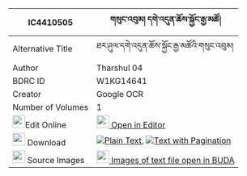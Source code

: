 |IC4410505|གསུང་འབུམ། དགེ་འདུན་ཆོས་སྐྱོང་རྒྱ་མཚོ། 
| --- | --- 
|Alternative Title |ཐར་ཤུལ་དགེ་འདུན་ཆོས་སྐྱོང་རྒྱ་མཚོའི་གསུང་འབུམ།
|Author| Tharshul 04
|BDRC ID | W1KG14641
|Creator | Google OCR
|Number of Volumes| 1
|<img width="25" src="https://img.icons8.com/color/25/000000/edit-property.png">Edit Online| [<img width="25" src="https://avatars.githubusercontent.com/u/45091458?s=200&v=4"> Open in Editor](http://editor.openpecha.org/IC4410505)
|<img width="25" src="https://img.icons8.com/fluent/48/000000/download-2.png"/>  Download | [![](https://img.icons8.com/color/20/000000/txt.png)Plain Text](https://github.com/Openpecha/IC4410505/releases/download/v2/sungbum_gendun_chokyong_gyatso_plain_IC4410505.zip), [![](https://img.icons8.com/color/20/000000/txt.png)Text with Pagination](https://github.com/Openpecha/IC4410505/releases/download/v2/sungbum_gendun_chokyong_gyatso_pages_IC4410505.zip)
|<img width="25" src="https://img.icons8.com/plasticine/100/000000/pictures-folder.png"/>  Source Images | [<img width="25" src="https://library.bdrc.io/icons/BUDA-small.svg"> Images of text file open in BUDA](https://library.bdrc.io/show/bdr:W1KG14641)